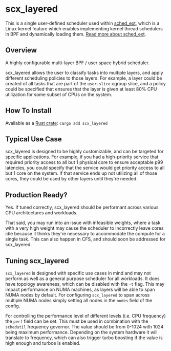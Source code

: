 # scx_layered

This is a single user-defined scheduler used within [sched_ext](https://github.com/sched-ext/scx/tree/main), which is a Linux kernel feature which enables implementing kernel thread schedulers in BPF and dynamically loading them. [Read more about sched_ext](https://github.com/sched-ext/scx/tree/main).

## Overview

A highly configurable multi-layer BPF / user space hybrid scheduler.

scx_layered allows the user to classify tasks into multiple layers, and apply
different scheduling policies to those layers. For example, a layer could be
created of all tasks that are part of the `user.slice` cgroup slice, and a
policy could be specified that ensures that the layer is given at least 80% CPU
utilization for some subset of CPUs on the system.

## How To Install

Available as a [Rust crate](https://crates.io/crates/scx_layered): `cargo add scx_layered`

## Typical Use Case

scx_layered is designed to be highly customizable, and can be targeted for
specific applications. For example, if you had a high-priority service that
required priority access to all but 1 physical core to ensure acceptable p99
latencies, you could specify that the service would get priority access to all
but 1 core on the system. If that service ends up not utilizing all of those
cores, they could be used by other layers until they're needed.

## Production Ready?

Yes. If tuned correctly, scx_layered should be performant across various CPU
architectures and workloads.

That said, you may run into an issue with infeasible weights, where a task with
a very high weight may cause the scheduler to incorrectly leave cores idle
because it thinks they're necessary to accommodate the compute for a single
task. This can also happen in CFS, and should soon be addressed for
scx_layered.

## Tuning scx_layered
`scx_layered` is designed with specific use cases in mind and may not perform
as well as a general purpose scheduler for all workloads. It does have topology
awareness, which can be disabled with the `-t` flag. This may impact
performance on NUMA machines, as layers will be able to span NUMA nodes by
default. For configuring `scx_layered` to span across multiple NUMA nodes simply
setting all nodes in the `nodes` field of the config.

For controlling the performance level of different levels (i.e. CPU frequency)
the `perf` field can be set. This must be used in combination with the
`schedutil` frequency governor. The value should be from 0-1024 with 1024 being
maximum performance. Depending on the system hardware it will translate to
frequency, which can also trigger turbo boosting if the value is high enough
and turboe is enabled.
